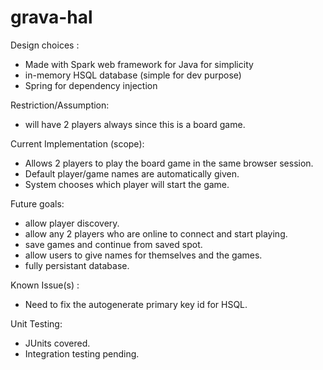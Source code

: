 # grava-hal

Design choices :
 - Made with Spark web framework for Java for simplicity 
 - in-memory HSQL database (simple for dev purpose)
 - Spring for dependency injection

Restriction/Assumption:
 - will have 2 players always since this is a board game.

Current Implementation (scope):
 - Allows 2 players to play the board game in the same browser session. 
 - Default player/game names are automatically given.
 - System chooses which player will start the game.
 
Future goals:
 - allow player discovery.
 - allow any 2 players who are online to connect and start playing.
 - save games and continue from saved spot. 
 - allow users to give names for themselves and the games.
 - fully persistant database. 
 
Known Issue(s) :
 - Need to fix the autogenerate primary key id for HSQL.
 
Unit Testing:
 - JUnits covered. 
 - Integration testing pending. 
